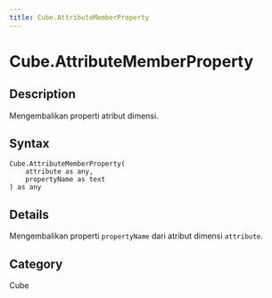 ```yaml
---
title: Cube.AttributeMemberProperty
---
```


# Cube.AttributeMemberProperty


## Description

Mengembalikan properti atribut dimensi.


## Syntax

```powerquery
Cube.AttributeMemberProperty(
    attribute as any,
    propertyName as text
) as any
```


## Details

Mengembalikan properti <code>propertyName</code> dari atribut dimensi <code>attribute</code>.



## Category
Cube
